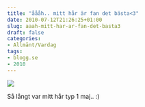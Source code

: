 ```yaml
---
title: "åååh.. mitt hår är fan det bästa<3"
date: 2010-07-12T21:26:25+01:00
slug: aaah-mitt-har-ar-fan-det-basta3
draft: false
categories:
- Allmänt/Vardag
tags:
- blogg.se
- 2010
---
```

![](/assets/images/blogg.se/haarettabortttt_97886644.jpg)

Så långt var mitt hår typ 1 maj.. :)